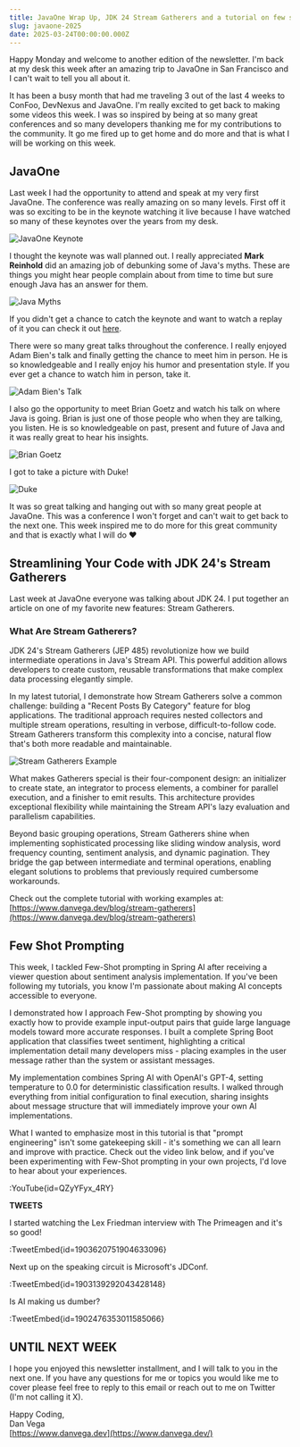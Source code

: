 ```yaml
---
title: JavaOne Wrap Up, JDK 24 Stream Gatherers and a tutorial on few shot prompting
slug: javaone-2025
date: 2025-03-24T00:00:00.000Z
---
```


Happy Monday and welcome to another edition of the newsletter. I'm back at my desk this week after an amazing trip to JavaOne in San Francisco and I can't wait to tell you all about it.

It has been a busy month that had me traveling 3 out of the last 4 weeks to ConFoo, DevNexus and JavaOne. I'm really excited to get back to making some videos this week. I was so inspired by being at so many great conferences and so many developers thanking me for my contributions to the community. It go me fired up to get home and do more and that is what I will be working on this week.

## JavaOne

Last week I had the opportunity to attend and speak at my very first JavaOne. The conference was really amazing on so many levels. First off it was so exciting to be in the keynote watching it live because I have watched so many of these keynotes over the years from my desk.

![JavaOne Keynote](/images/newsletter/2025/03/24/keynote.jpeg)

I thought the keynote was wall planned out. I really appreciated **Mark Reinhold** did an amazing job of debunking some of Java's myths. These are things you might hear people complain about from time to time but sure enough Java has an answer for them.

![Java Myths](/images/newsletter/2025/03/24/java-myths.png)

If you didn't get a chance to catch the keynote and want to watch a replay of it you can check it out [here](https://www.youtube.com/live/mk_2MIWxLI0).

There were so many great talks throughout the conference. I really enjoyed Adam Bien's talk and finally getting the chance to meet him in person. He is so knowledgeable and I really enjoy his humor and presentation style. If you ever get a chance to watch him in person, take it.

![Adam Bien's Talk](/images/newsletter/2025/03/24/adam-bien-talk.png)

I also go the opportunity to meet Brian Goetz and watch his talk on where Java is going. Brian is just one of those people who when they are talking, you listen. He is so knowledgeable on past, present and future of Java and it was really great to hear his insights.

![Brian Goetz](/images/newsletter/2025/03/24/brian-goetz.jpeg)

I got to take a picture with Duke!

![Duke](/images/newsletter/2025/03/24/duke-photo.jpeg)

It was so great talking and hanging out with so many great people at JavaOne. This was a conference I won't forget and can't wait to get back to the next one. This week inspired me to do more for this great community and that is exactly what I will do ❤️

## Streamlining Your Code with JDK 24's Stream Gatherers

Last week at JavaOne everyone was talking about JDK 24. I put together an article on one of my favorite new features: Stream Gatherers.

### What Are Stream Gatherers?

JDK 24's Stream Gatherers (JEP 485) revolutionize how we build intermediate operations in Java's Stream API. This powerful addition allows developers to create custom, reusable transformations that make complex data processing elegantly simple.

In my latest tutorial, I demonstrate how Stream Gatherers solve a common challenge: building a "Recent Posts By Category" feature for blog applications. The traditional approach requires nested collectors and multiple stream operations, resulting in verbose, difficult-to-follow code. Stream Gatherers transform this complexity into a concise, natural flow that's both more readable and maintainable.

![Stream Gatherers Example](/images/newsletter/2025/03/24/stream-gatherers.png)

What makes Gatherers special is their four-component design: an initializer to create state, an integrator to process elements, a combiner for parallel execution, and a finisher to emit results. This architecture provides exceptional flexibility while maintaining the Stream API's lazy evaluation and parallelism capabilities.

Beyond basic grouping operations, Stream Gatherers shine when implementing sophisticated processing like sliding window analysis, word frequency counting, sentiment analysis, and dynamic pagination. They bridge the gap between intermediate and terminal operations, enabling elegant solutions to problems that previously required cumbersome workarounds.

Check out the complete tutorial with working examples at: [https://www.danvega.dev/blog/stream-gatherers](https://www.danvega.dev/blog/stream-gatherers)

## Few Shot Prompting

This week, I tackled Few-Shot prompting in Spring AI after receiving a viewer question about sentiment analysis implementation. If you've been following my tutorials, you know I'm passionate about making AI concepts accessible to everyone.

I demonstrated how I approach Few-Shot prompting by showing you exactly how to provide example input-output pairs that guide large language models toward more accurate responses. I built a complete Spring Boot application that classifies tweet sentiment, highlighting a critical implementation detail many developers miss - placing examples in the user message rather than the system or assistant messages.

My implementation combines Spring AI with OpenAI's GPT-4, setting temperature to 0.0 for deterministic classification results. I walked through everything from initial configuration to final execution, sharing insights about message structure that will immediately improve your own AI implementations.

What I wanted to emphasize most in this tutorial is that "prompt engineering" isn't some gatekeeping skill - it's something we can all learn and improve with practice. Check out the video link below, and if you've been experimenting with Few-Shot prompting in your own projects, I'd love to hear about your experiences.

:YouTube{id=QZyYFyx_4RY}

**TWEETS**

I started watching the Lex Friedman interview with The Primeagen and it's so good!

:TweetEmbed{id=1903620751904633096}

Next up on the speaking circuit is Microsoft's JDConf.

:TweetEmbed{id=1903139292043428148}

Is AI making us dumber?

:TweetEmbed{id=1902476353011585066}

## UNTIL NEXT WEEK

I hope you enjoyed this newsletter installment, and I will talk to you in the next one. If you have any questions for me or topics you would like me to cover please feel free to reply to this email or reach out to me on Twitter (I'm not calling it X). 

Happy Coding,  
Dan Vega  
[https://www.danvega.dev](https://www.danvega.dev/)
